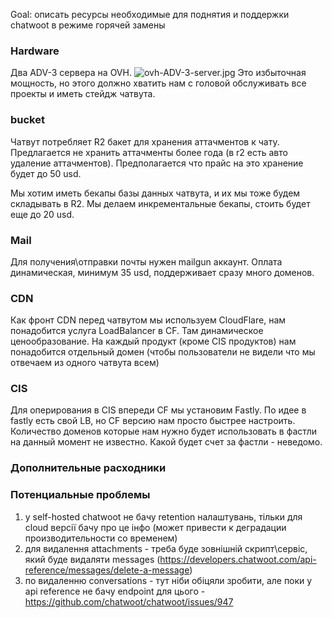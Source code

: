 Goal: описать ресурсы необходимые для поднятия и поддержки chatwoot в режиме горячей замены


### Hardware
Два ADV-3 сервера на OVH.
![ovh-ADV-3-server.jpg](./attachments/ovh-ADV-3-server.jpg)
Это избыточная мощность, но этого должно хватить нам с головой обслуживать все проекты и иметь стейдж чатвута.


### bucket
Чатвут потребляет R2 бакет для хранения аттачментов к чату. Предлагается не хранить аттачменты более года (в r2 есть авто удаление аттачментов). Предполагается что прайс на это хранение будет до 50 usd.

Мы хотим иметь бекапы базы данных чатвута, и их мы тоже будем складывать в R2. Мы делаем инкрементальные бекапы, стоить будет еще до 20 usd.

### Mail
Для получения\отправки почты нужен mailgun аккаунт. Оплата динамическая, минимум 35 usd, поддерживает сразу много доменов.
### CDN
Как фронт CDN перед чатвутом мы используем CloudFlare, нам понадобится услуга LoadBalancer в CF. Там динамическое ценообразование. На каждый продукт (кроме CIS продуктов) нам понадобится отдельный домен (чтобы пользователи не видели что мы отвечаем из одного чатвута всем)

 ### CIS
 Для оперирования в CIS впереди CF мы установим Fastly. По идее в fastly есть свой LB, но CF версию нам просто быстрее настроить. Количество доменов которые нам нужно будет использовать в фастли на данный момент не известно.
Какой будет счет за фастли - неведомо.

### Дополнительные расходники


### Потенциальные проблемы
1) у self-hosted chatwoot не бачу retention налаштувань, тільки для cloud версії бачу про це інфо (может привести к деградации производительности со временем)
2) для видалення attachments - треба буде зовнішній скрипт\сервіс, який буде видаляти messages (https://developers.chatwoot.com/api-reference/messages/delete-a-message)
3) по видаленню conversations - тут ніби обіцяли зробити, але поки у api reference не бачу endpoint для цього - https://github.com/chatwoot/chatwoot/issues/947